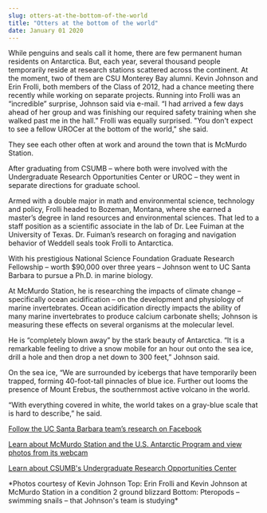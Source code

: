 ```yaml
---
slug: otters-at-the-bottom-of-the-world
title: "Otters at the bottom of the world"
date: January 01 2020
---
```


<p>While penguins and seals call it home, there are few permanent human residents on Antarctica. But, each year, several thousand people temporarily reside at research stations scattered across the continent. At the moment, two of them are CSU Monterey Bay alumni. Kevin Johnson and Erin Frolli, both members of the Class of 2012, had a chance meeting there recently while working on separate projects. Running into Frolli was an “incredible” surprise, Johnson said via e&#45;mail. “I had arrived a few days ahead of her group and was finishing our required safety training when she walked past me in the hall.”  Frolli was equally surprised. "You don't expect to see a fellow UROCer at the bottom of the world," she said.
</p><p>They see each other often at work and around the town that is McMurdo Station.
</p><p>After graduating from CSUMB – where both were involved with the Undergraduate Research Opportunities Center or UROC – they went in separate directions for graduate school.
</p><p>Armed with a double major in math and environmental science, technology and policy, Frolli headed to Bozeman, Montana, where she earned a master’s degree in land resources and environmental sciences. That led to a staff position as a scientific associate in the lab of Dr. Lee Fuiman at the University of Texas. Dr. Fuiman’s research on foraging and navigation behavior of Weddell seals took Frolli to Antarctica.
</p><p>With his prestigious National Science Foundation Graduate Research Fellowship – worth $90,000 over three years – Johnson went to UC Santa Barbara to pursue a Ph.D. in marine biology.
</p><p>At McMurdo Station, he is researching the impacts of climate change – specifically ocean acidification – on the development and physiology of marine invertebrates. Ocean acidification directly impacts the ability of many marine invertebrates to produce calcium carbonate shells; Johnson is measuring these effects on several organisms at the molecular level.
</p><p>He is “completely blown away” by the stark beauty of Antarctica. “It is a remarkable feeling to drive a snow mobile for an hour out onto the sea ice, drill a hole and then drop a net down to 300 feet,” Johnson said.
</p><p>On the sea ice, “We are surrounded by icebergs that have temporarily been trapped, forming 40&#45;foot&#45;tall pinnacles of blue ice. Further out looms the presence of Mount Erebus, the southernmost active volcano in the world.
</p><p>“With everything covered in white, the world takes on a gray&#45;blue scale that is hard to describe,” he said.
</p><p><a href="https://www.facebook.com/hofmannB134">Follow the UC Santa Barbara team’s research on Facebook</a>
</p><p><a href="http://www.usap.gov/videoclipsandmaps/mcmwebcam.cfm">Learn about McMurdo Station and the U.S. Antarctic Program and view photos from its webcam</a>
</p><p><a href="http://csumb.edu/UROC">Learn about CSUMB's Undergraduate Research Opportunities Center</a>
</p><p>&#42;Photos courtesy of Kevin Johnson Top: Erin Frolli and Kevin Johnson at McMurdo Station in a condition 2 ground blizzard Bottom: Pteropods – swimming snails – that Johnson's team is studying&#42;
</p>
